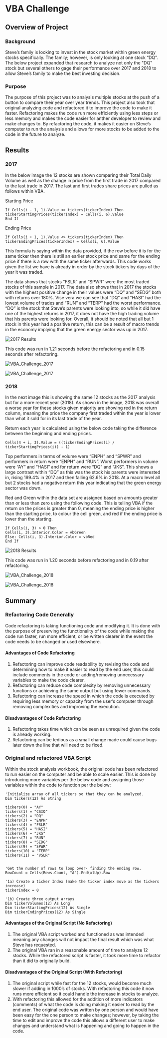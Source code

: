 # VBA Challenge
## Overview of Project
### Background
Steve’s family is looking to invest in the stock market within green energy stocks specifically. The family; however, is only looking at one stock “DQ”. The below project expanded that research to analyze not only the "DQ" stock but several others to gage their performance over 2017 and 2018 to allow Steve’s family to make the best investing decision.
### Purpose
The purpose of this project was to analysis multiple stocks at the push of a button to compare their year over year trends. This project also took that original analyzing code  and refactored it to improve the code to make it faster. Refactoring makes the code run more efficiently using less steps or less memory and makes the code easier for anther developer to review and make changes to. By refactoring the code, it makes it easier on Steve’s computer to run the analysis and allows for more stocks to be added to the code in the future to analyze.

## Results 
### 2017
In the below image the 12 stocks are shown comparing their Total Daily Volume as well as  the change in price from the first trade in 2017 compared to the last trade in 2017.  The last and first trades share prices are pulled as follows within VBA.

Starting Price
```
If Cells(i - 1, 1).Value <> tickers(tickerIndex) Then
tickerStartingPrices(tickerIndex) = Cells(i, 6).Value
End If
```

Ending Price
```
If Cells(i + 1, 1).Value <> tickers(tickerIndex) Then
tickerEndingPrices(tickerIndex) = Cells(i, 6).Value
```
This formula is saying within the data provided, if the row before it is for the same ticker then there is still an earlier stock price and same for the ending price if there is a row with the same ticker afterwards. This code works given the list  we have is already in order by the stock tickers by days of the year it was traded.

The data shows that stocks “FSLR” and  “SPWR” were the most traded stocks of this sample in 2017. The data also shows that in 2017 the stocks with the highest positive change in their values were “DQ” and “SEDG” both with returns over 180%. Vise vera we can see that “DQ” and “HASI” had the lowest volume of trades and “RUN” and “TERP” had the worst performance.  “DQ” is the stock that Steve’s parents were looking into, so while it did have one of the highest returns in 2017, it does not have the high trading volume that his parents were looking for. Overall, it should be noted that all but 1 stock in this year had a positive return, this can be a result of macro trends in the economy implying that the green energy sector was up in 2017.

![2017 Results](https://user-images.githubusercontent.com/85718354/124306803-e879a280-db34-11eb-8600-2991b96032b7.JPG) 

This code was run in 1.21 seconds before the refactoring and in 0.15 seconds after refactoring.

![VBA_Challenge_2017](https://user-images.githubusercontent.com/85718354/124848744-74dbf900-df6b-11eb-9aec-1c729664d600.JPG)



![VBA_Challenge_2017](https://user-images.githubusercontent.com/85718354/124310653-815eec80-db3a-11eb-95f5-b3c32f9caec5.JPG)

### 2018
In the next image this is showing the same 12 stocks as the 2017 analysis but for a more recent year (2018). As shown in the image, 2018 was overall a worse year for these stocks given majority are showing red in the return column, meaning the price the company first traded within the year is lower than what it sold for in its last trade of the year. 

Return each year is calculated using the below code taking the difference between the beginning and ending prices.
```
Cells(4 + i, 3).Value = ((tickerEndingPrices(i) / tickerStartingPrices(i)) - 1)
```

Top performers in terms of volume were “ENPH” and “SPWR” and performers in return were “ENPH” and “RUN”. Worst performers in volume were “AY” and “HASI” and for return were “DQ” and “JKS”. This shows a large contrast within “DQ” as this was the stock his parents were interested in, rising 199.4% in 2017 and then falling 62.6% in 2018. At a macro level all but 2 stocks had a negative return this year indicating that the green energy sector was down.

Red and Green within the data set are assigned based on amounts greater than or less than zero using the following code. This is telling VBA if the return on the prices is greater than 0, meaning the ending price is higher than the starting price, to colour the cell green, and red if the ending price is lower than the starting. 
```
If Cells(i, 3) > 0 Then
Cells(i, 3).Interior.Color = vbGreen
Else: Cells(i, 3).Interior.Color = vbRed
End If
```

![2018 Results](https://user-images.githubusercontent.com/85718354/124307473-dfd59c00-db35-11eb-82bf-d9f2ce72d4f2.JPG)

This code was run in 1.20 seconds before refactoring and in 0.19 after refactoring.

![VBA_Challenge_2018](https://user-images.githubusercontent.com/85718354/124848836-a81e8800-df6b-11eb-865d-761b7244841f.JPG)


![VBA_Challenge_2018](https://user-images.githubusercontent.com/85718354/124310704-950a5300-db3a-11eb-88fe-be248df1c28b.JPG)


## Summary
### Refactoring Code Generally
Code refactoring is taking functioning code and modifying it. It is done with the purpose of preserving the functionality of the code while making the code run faster, run more efficient, or be written clearer in the event the code needs to be changed or used elsewhere.
#### Advantages of Code Refactoring
1.	Refactoring can improve code readability by revising the code and determining how to make it easier to read by the end user, this could include comments in the code or adding/removing unnecessary variables to make the code clearer.	
2.	Refactoring can reduce code complexity by removing unnecessary functions or achieving the same output but using fewer commands.
3.	Refactoring can increase the speed in which the code is executed  by requiring less memory or capacity from the user’s computer through removing complexities and improving the execution.
#### Disadvantages of Code Refactoring
1.	Refactoring takes time  which can be seen as unrequired given the code is already working.
2.	Refactoring can be tedious as a small change made could cause bugs later down the line that will need to be fixed.
### Original and refactored VBA Script
Within the stock analysis workbook, the original code has been refactored to run easier on the computer and be able to scale easier. This is done by introducing more variables per the below code and assigning those variables within the code to function per the below:

```
'Initialize array of all tickers so that they can be analyzed.
Dim tickers(12) As String
    
tickers(0) = "AY"
tickers(1) = "CSIQ"
tickers(2) = "DQ"
tickers(3) = "ENPH"
tickers(4) = "FSLR"
tickers(5) = "HASI"
tickers(6) = "JKS"
tickers(7) = "RUN"
tickers(8) = "SEDG"
tickers(9) = "SPWR"
tickers(10) = "TERP"
tickers(11) = "VSLR"

    
'Get the number of rows to loop over- finding the ending row.
RowCount = Cells(Rows.Count, "A").End(xlUp).Row
    
'1a) Create a ticker Index (make the ticker index move as the tickers increase)
tickerIndex = 0

'1b) Create three output arrays
Dim tickerVolumes(12) As Long
Dim tickerStartingPrices(12) As Single
Dim tickerEndingPrices(12) As Single
```

#### Advantages of the Original Script (No Refactoring)
1. The original VBA script worked and functioned as was intended meaning any changes will not impact the final result which was what Steve has requested.
2. The original VBA ran in a reasonable amount of time to analyze 12 stocks. While the refactored script is faster, it took more time to refactor than it did to originally build.
#### Disadvantages of the Original Script (With Refactoring)
1. The original script while fast for the 12 stocks, would become much slower if adding in 1000’s of stocks. With refactoring this code it now runs more efficient so it could handle the increase in stocks to analyze.
2.  With refactoring this allowed for the addition of more indicators (comments) of what the code is doing making it easier to read by the end user. The original code was written by one person and would have been easy for the one person to make changes; however, by taking the time to edit and improve the code this allows a different user to make changes and understand what is happening and going to happen in the code.


